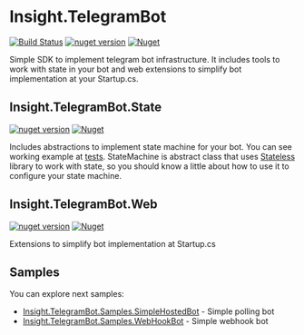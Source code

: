 Insight.TelegramBot
========================
[![Build Status](https://travis-ci.org/InsightAppDev/Insight.TelegramBot.svg?branch=master)](https://travis-ci.org/InsightAppDev/Insight.TelegramBot)
[![nuget version](https://img.shields.io/nuget/v/Insight.TelegramBot)](https://www.nuget.org/packages/Insight.TelegramBot/)
[![Nuget](https://img.shields.io/nuget/dt/Insight.TelegramBot?color=%2300000)](https://www.nuget.org/packages/Insight.TelegramBot/)

Simple SDK to implement telegram bot infrastructure. It includes tools to work with state in your bot and web extensions to simplify bot implementation at your Startup.cs.

Insight.TelegramBot.State
------------------------
[![nuget version](https://img.shields.io/nuget/v/Insight.TelegramBot.State)](https://www.nuget.org/packages/Insight.TelegramBot.State/)
[![Nuget](https://img.shields.io/nuget/dt/Insight.TelegramBot.State?color=%2300000)](https://www.nuget.org/packages/Insight.TelegramBot.State/)

Includes abstractions to implement state machine for your bot. You can see working example at [tests](https://github.com/InsightAppDev/Insight.TelegramBot/blob/master/tests/Insight.TelegramBot.State.Tests/StateMachineTest.cs). 
StateMachine is abstract class that uses [Stateless](https://www.nuget.org/packages/stateless) library to work with state, so you should know a little about how to use it to configure your state machine.

Insight.TelegramBot.Web
------------------------
[![nuget version](https://img.shields.io/nuget/v/Insight.TelegramBot.Web)](https://www.nuget.org/packages/Insight.TelegramBot.Web/)
[![Nuget](https://img.shields.io/nuget/dt/Insight.TelegramBot.Web?color=%2300000)](https://www.nuget.org/packages/Insight.TelegramBot.Web/)

Extensions to simplify bot implementation at Startup.cs


Samples
------------------------
You can explore next samples:
* [Insight.TelegramBot.Samples.SimpleHostedBot](https://github.com/InsightAppDev/Insight.TelegramBot/tree/master/samples/Insight.TelegramBot.Samples.SimpleHostedBot) - Simple polling bot
* [Insight.TelegramBot.Samples.WebHookBot](https://github.com/InsightAppDev/Insight.TelegramBot/tree/master/samples/Insight.TelegramBot.Samples.WebHookBot) - Simple webhook bot
